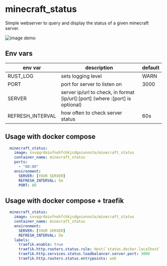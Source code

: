 # minecraft_status
Simple webserver to query and display the status of a given minecraft server.

![image demo](docs/img.png)

## Env vars

| env var          | description                                                                   | default |
|------------------|-------------------------------------------------------------------------------|---------|
| RUST_LOG         | sets logging level                                                            | WARN    |
| PORT             | port for server to listen on                                                  | 3000    |
| SERVER           | server ip/url to check, in format [ip/url]:[port] (where :[port] is optional) |         |
| REFRESH_INTERVAL | how often to check server status                                              | 60s     |

## Usage with docker compose 
```yaml
  minecraft_status:
    image: svvqqrdoiofnohfchkjcdgoixnnsta/minecraft_status
    container_name: minecraft_status
    ports:
      - "80:80"
    environment:
      SERVER: [YOUR SERVER]
      REFRESH_INTERVAL: 5m
      PORT: 80
```

## Usage with docker compose + traefik
```yaml
  minecraft_status:
    image: svvqqrdoiofnohfchkjcdgoixnnsta/minecraft_status
    container_name: minecraft_status
    environment:
      SERVER: [YOUR SERVER]
      REFRESH_INTERVAL: 5m
    labels:
      traefik.enable: true
      traefik.http.routers.status.rule: Host(`status.docker.localhost`)
      traefik.http.services.status.loadbalancer.server.port: 3000
      traefik.http.routers.status.entrypoints: web
```
